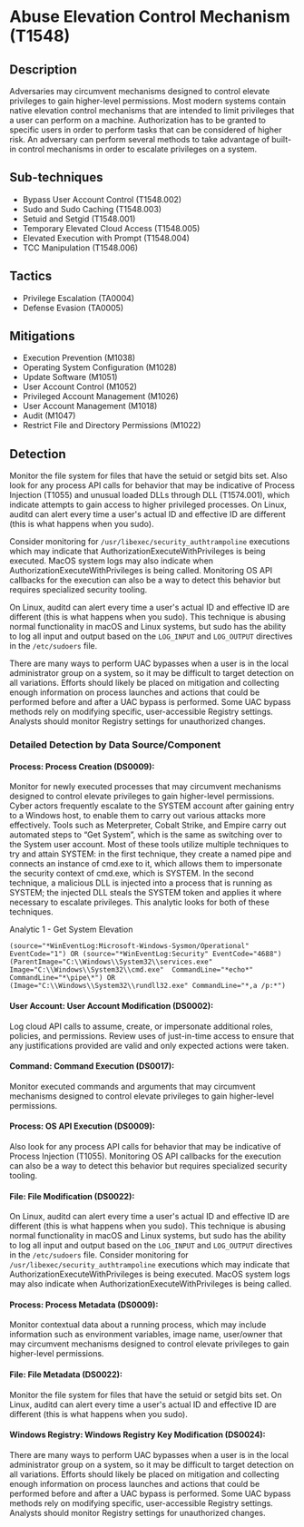 # Abuse Elevation Control Mechanism (T1548)

## Description
Adversaries may circumvent mechanisms designed to control elevate privileges to gain higher-level permissions. Most modern systems contain native elevation control mechanisms that are intended to limit privileges that a user can perform on a machine. Authorization has to be granted to specific users in order to perform tasks that can be considered of higher risk. An adversary can perform several methods to take advantage of built-in control mechanisms in order to escalate privileges on a system.

## Sub-techniques
- Bypass User Account Control (T1548.002)
- Sudo and Sudo Caching (T1548.003)
- Setuid and Setgid (T1548.001)
- Temporary Elevated Cloud Access (T1548.005)
- Elevated Execution with Prompt (T1548.004)
- TCC Manipulation (T1548.006)

## Tactics
- Privilege Escalation (TA0004)
- Defense Evasion (TA0005)

## Mitigations
- Execution Prevention (M1038)
- Operating System Configuration (M1028)
- Update Software (M1051)
- User Account Control (M1052)
- Privileged Account Management (M1026)
- User Account Management (M1018)
- Audit (M1047)
- Restrict File and Directory Permissions (M1022)

## Detection
Monitor the file system for files that have the setuid or setgid bits set. Also look for any process API calls for behavior that may be indicative of Process Injection (T1055) and unusual loaded DLLs through DLL (T1574.001), which indicate attempts to gain access to higher privileged processes. On Linux, auditd can alert every time a user's actual ID and effective ID are different (this is what happens when you sudo).

Consider monitoring for ```/usr/libexec/security_authtrampoline``` executions which may indicate that AuthorizationExecuteWithPrivileges is being executed. MacOS system logs may also indicate when AuthorizationExecuteWithPrivileges is being called. Monitoring OS API callbacks for the execution can also be a way to detect this behavior but requires specialized security tooling.

On Linux, auditd can alert every time a user's actual ID and effective ID are different (this is what happens when you sudo). This technique is abusing normal functionality in macOS and Linux systems, but sudo has the ability to log all input and output based on the ```LOG_INPUT``` and ```LOG_OUTPUT``` directives in the ```/etc/sudoers``` file.

There are many ways to perform UAC bypasses when a user is in the local administrator group on a system, so it may be difficult to target detection on all variations. Efforts should likely be placed on mitigation and collecting enough information on process launches and actions that could be performed before and after a UAC bypass is performed. Some UAC bypass methods rely on modifying specific, user-accessible Registry settings. Analysts should monitor Registry settings for unauthorized changes.

### Detailed Detection by Data Source/Component
#### Process: Process Creation (DS0009): 
Monitor for newly executed processes that may circumvent mechanisms designed to control elevate privileges to gain higher-level permissions. Cyber actors frequently escalate to the SYSTEM account after gaining entry to a Windows host, to enable them to carry out various attacks more effectively. Tools such as Meterpreter, Cobalt Strike, and Empire carry out automated steps to “Get System”, which is the same as switching over to the System user account. Most of these tools utilize multiple techniques to try and attain SYSTEM: in the first technique, they create a named pipe and connects an instance of cmd.exe to it, which allows them to impersonate the security context of cmd.exe, which is SYSTEM. In the second technique, a malicious DLL is injected into a process that is running as SYSTEM; the injected DLL steals the SYSTEM token and applies it where necessary to escalate privileges. This analytic looks for both of these techniques.

Analytic 1 - Get System Elevation

```(source="*WinEventLog:Microsoft-Windows-Sysmon/Operational" EventCode="1") OR (source="*WinEventLog:Security" EventCode="4688")(ParentImage="C:\\Windows\\System32\\services.exe" Image="C:\\Windows\\System32\\cmd.exe"  CommandLine="*echo*" CommandLine="*\pipe\*") OR (Image="C:\\Windows\\System32\\rundll32.exe" CommandLine="*,a /p:*")```

#### User Account: User Account Modification (DS0002): 
Log cloud API calls to assume, create, or impersonate additional roles, policies, and permissions. Review uses of just-in-time access to ensure that any justifications provided are valid and only expected actions were taken.

#### Command: Command Execution (DS0017): 
Monitor executed commands and arguments that may circumvent mechanisms designed to control elevate privileges to gain higher-level permissions.

#### Process: OS API Execution (DS0009): 
Also look for any process API calls for behavior that may be indicative of Process Injection (T1055). Monitoring OS API callbacks for the execution can also be a way to detect this behavior but requires specialized security tooling.

#### File: File Modification (DS0022): 
On Linux, auditd can alert every time a user's actual ID and effective ID are different (this is what happens when you sudo). This technique is abusing normal functionality in macOS and Linux systems, but sudo has the ability to log all input and output based on the ```LOG_INPUT``` and ```LOG_OUTPUT``` directives in the ```/etc/sudoers``` file. Consider monitoring for ```/usr/libexec/security_authtrampoline``` executions which may indicate that AuthorizationExecuteWithPrivileges is being executed. MacOS system logs may also indicate when AuthorizationExecuteWithPrivileges is being called.

#### Process: Process Metadata (DS0009): 
Monitor contextual data about a running process, which may include information such as environment variables, image name, user/owner that may circumvent mechanisms designed to control elevate privileges to gain higher-level permissions.

#### File: File Metadata (DS0022): 
Monitor the file system for files that have the setuid or setgid bits set. On Linux, auditd can alert every time a user's actual ID and effective ID are different (this is what happens when you sudo).

#### Windows Registry: Windows Registry Key Modification (DS0024): 
There are many ways to perform UAC bypasses when a user is in the local administrator group on a system, so it may be difficult to target detection on all variations. Efforts should likely be placed on mitigation and collecting enough information on process launches and actions that could be performed before and after a UAC bypass is performed. Some UAC bypass methods rely on modifying specific, user-accessible Registry settings. Analysts should monitor Registry settings for unauthorized changes.

